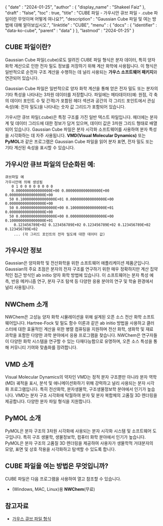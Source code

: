 {
  "date" : "2024-01-25",
  "author" : {
    "display_name" : "Shakeel Faiz"
  },
  "draft" : "false",
  "toc" : true,
  "title" : "CUBE 파일 - 가우시안 큐브 파일 - .cube 파일이란 무엇이며 어떻게 여나요?",
  "description" : "Gaussian Cube 파일 및 여는 방법에 대해 알아보십시오.",
  "linktitle" : "CUBE",
  "menu" : {
    "docs" : {
      "identifier" : "data-ko-cube",
      "parent" : "data"
    }
  },
  "lastmod" : "2024-01-25"
}

## CUBE 파일이란?

Gaussian Cube 파일(.cube)로도 알려진 CUBE 파일 형식은 분자 데이터, 특히 양자 화학 계산으로 인한 전자 밀도 정보를 저장하기 위해 계산 화학에 사용됩니다. 이 형식은 일반적으로 순전자 구조 계산을 수행하는 데 널리 사용되는 **가우스 소프트웨어 패키지**와 연관되어 있습니다.

Gaussian Cube 파일은 일반적으로 양자 화학 계산을 통해 얻은 전자 밀도 또는 분자의 기타 특성을 나타내는 3차원 데이터를 저장합니다. 파일에는 메타데이터(예: 원점, 각 축의 데이터 포인트 수 및 간격)가 포함된 헤더 섹션과 공간의 각 그리드 포인트에서 관심 속성(예: 전자 밀도)을 나타내는 숫자 값 그리드가 포함되어 있습니다.

가우시안 큐브 파일(.cube)은 특정 구조를 가진 일반 텍스트 파일입니다. 헤더에는 분자계 및 데이터 그리드에 대한 정보가 담겨 있으며, 데이터 값은 3차원 그리드 형태로 배열되어 있습니다. Gaussian Cube 파일은 분자 시각화 소프트웨어를 사용하여 분자 특성을 시각화하는 데 자주 사용됩니다. **VMD(Visual Molecular Dynamics)** 또는 **PyMOL**과 같은 프로그램은 Gaussian Cube 파일을 읽어 분자 표면, 전자 밀도 또는 기타 계산된 속성을 표시할 수 있습니다.

## 가우시안 큐브 파일의 단순화된 예:

````
큐브파일 예
가우시안에 의해 생성됨
   0 1 0 0 0 0 0 0 0 0
   0.0000000000000000E+00 0.0000000000000000E+00 0.0000000000000000E+00
  50 0.1000000000000000E+01 0.0000000000000000E+00 0.0000000000000000E+00
  50 0.0000000000000000E+00 0.1000000000000000E+01 0.0000000000000000E+00
  50 0.0000000000000000E+00 0.0000000000000000E+00 0.1000000000000000E+01
    0.123456789E+02 0.123456789E+02 0.123456789E+02 0.123456789E+02 0.123456789E+02
    ... (각 그리드 포인트의 전자 밀도에 대한 데이터 값)
````

## 가우시안 정보

Gaussian은 양자화학 및 전산화학을 위한 소프트웨어 애플리케이션 제품군입니다. Gaussian의 주요 초점은 분자의 전자 구조를 연구하기 위한 매우 정확하지만 계산 집약적인 접근 방식인 ab initio 양자 화학 방법에 있습니다. 이 소프트웨어는 분자 특성 예측, 반응 메커니즘 연구, 분자 구조 탐색 등 다양한 응용 분야의 연구 및 학술 환경에서 널리 사용됩니다.

## NWChem 소개

NWChem은 고성능 양자 화학 시뮬레이션을 위해 설계된 오픈 소스 전산 화학 소프트웨어입니다. Hartree-Fock 및 밀도 함수 이론과 같은 ab initio 방법을 사용하고 클러스터에 대한 효율적인 계산을 위한 병렬 컴퓨팅을 지원하며 전산 화학, 생화학 및 재료 과학을 포함한 다양한 과학 분야에서 응용 프로그램을 찾습니다. NWChem은 연구자들이 다양한 화학 시스템을 연구할 수 있는 다재다능함으로 유명하며, 오픈 소스 특성을 통해 커뮤니티 기여와 맞춤화를 장려합니다.

## VMD 소개

Visual Molecular Dynamics의 약자인 VMD는 정적 분자 구조뿐만 아니라 분자 역학(MD) 궤적을 표시, 분석 및 애니메이션화하기 위해 강력하고 널리 사용되는 분자 시각화 프로그램입니다. 특히 전산화학, 분자생물학, 구조생물정보학 분야에서 인기가 높습니다. VMD는 분자 구조 시각화에 탁월하여 분자 및 분자 복합체의 고품질 3D 렌더링을 제공합니다. 다양한 분자 파일 형식을 지원합니다.

## PyMOL 소개

PyMOL은 분자 구조의 3차원 시각화에 사용되는 분자 시각화 시스템 및 소프트웨어 도구입니다. 특히 구조 생물학, 생물정보학, 컴퓨터 화학 분야에서 인기가 높습니다. PyMOL은 분자 구조의 고품질 3D 렌더링을 제공하여 사용자가 생물학적 거대분자의 모양, 표면 및 상호 작용을 시각화하고 탐색할 수 있도록 합니다.

## CUBE 파일을 여는 방법은 무엇입니까?

CUBE 파일은 다음 프로그램을 사용하여 열고 참조할 수 있습니다.

- (Windows, MAC, Linux)용 **NWChem**(무료)

## 참고자료
* [가우스 큐브 파일 형식](https://paulbourke.net/dataformats/cube/)
